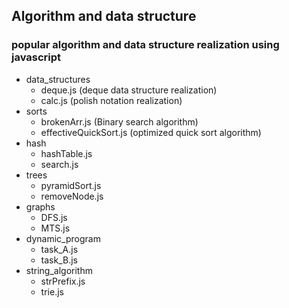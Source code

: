 ## Algorithm and data structure

### popular algorithm and data structure realization using javascript

- data_structures
    - deque.js (deque data structure realization)
    - calc.js (polish notation realization)
- sorts
    - brokenArr.js (Binary search algorithm)
    - effectiveQuickSort.js (optimized quick sort algorithm)
- hash
    - hashTable.js
    - search.js
- trees
    - pyramidSort.js
    - removeNode.js
- graphs
    - DFS.js
    - MTS.js
- dynamic_program
    - task_A.js
    - task_B.js
- string_algorithm
    - strPrefix.js
    - trie.js